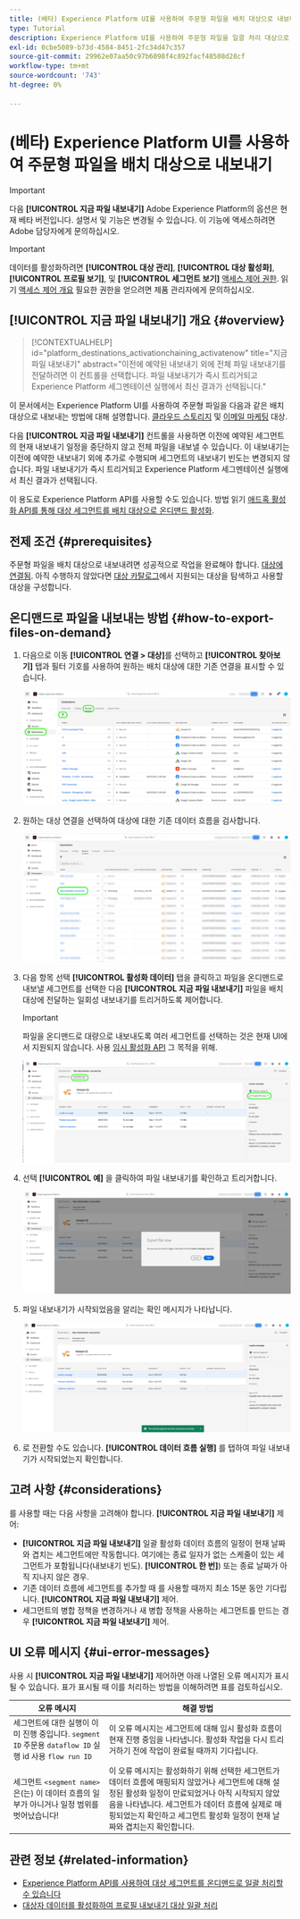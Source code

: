 ```yaml
---
title: (베타) Experience Platform UI를 사용하여 주문형 파일을 배치 대상으로 내보내기
type: Tutorial
description: Experience Platform UI를 사용하여 주문형 파일을 일괄 처리 대상으로 내보내는 방법을 알아봅니다.
exl-id: 0cbe5089-b73d-4584-8451-2fc34d47c357
source-git-commit: 29962e07aa50c97b6098f4c892facf48508d28cf
workflow-type: tm+mt
source-wordcount: '743'
ht-degree: 0%

---
```


# (베타) Experience Platform UI를 사용하여 주문형 파일을 배치 대상으로 내보내기

>[!IMPORTANT]
>
>다음 **[!UICONTROL 지금 파일 내보내기]** Adobe Experience Platform의 옵션은 현재 베타 버전입니다. 설명서 및 기능은 변경될 수 있습니다.
>이 기능에 액세스하려면 Adobe 담당자에게 문의하십시오.

>[!IMPORTANT]
> 
>데이터를 활성화하려면 **[!UICONTROL 대상 관리]**, **[!UICONTROL 대상 활성화]**, **[!UICONTROL 프로필 보기]**, 및 **[!UICONTROL 세그먼트 보기]** [액세스 제어 권한](/help/access-control/home.md#permissions). 읽기 [액세스 제어 개요](/help/access-control/ui/overview.md) 필요한 권한을 얻으려면 제품 관리자에게 문의하십시오.

## **[!UICONTROL 지금 파일 내보내기]** 개요 {#overview}

>[!CONTEXTUALHELP]
>id="platform_destinations_activationchaining_activatenow"
>title="지금 파일 내보내기"
>abstract="이전에 예약된 내보내기 외에 전체 파일 내보내기를 전달하려면 이 컨트롤을 선택합니다. 파일 내보내기가 즉시 트리거되고 Experience Platform 세그멘테이션 실행에서 최신 결과가 선택됩니다."

이 문서에서는 Experience Platform UI를 사용하여 주문형 파일을 다음과 같은 배치 대상으로 내보내는 방법에 대해 설명합니다. [클라우드 스토리지](/help/destinations/catalog/cloud-storage/overview.md) 및 [이메일 마케팅](/help/destinations/catalog/email-marketing/overview.md) 대상.

다음 **[!UICONTROL 지금 파일 내보내기]** 컨트롤을 사용하면 이전에 예약된 세그먼트의 현재 내보내기 일정을 중단하지 않고 전체 파일을 내보낼 수 있습니다. 이 내보내기는 이전에 예약한 내보내기 외에 추가로 수행되며 세그먼트의 내보내기 빈도는 변경되지 않습니다. 파일 내보내기가 즉시 트리거되고 Experience Platform 세그멘테이션 실행에서 최신 결과가 선택됩니다.

이 용도로 Experience Platform API를 사용할 수도 있습니다. 방법 읽기 [애드혹 활성화 API를 통해 대상 세그먼트를 배치 대상으로 온디맨드 활성화](/help/destinations/api/ad-hoc-activation-api.md).

## 전제 조건 {#prerequisites}

주문형 파일을 배치 대상으로 내보내려면 성공적으로 작업을 완료해야 합니다. [대상에 연결됨](./connect-destination.md). 아직 수행하지 않았다면 [대상 카탈로그](../catalog/overview.md)에서 지원되는 대상을 탐색하고 사용할 대상을 구성합니다.

## 온디맨드로 파일을 내보내는 방법 {#how-to-export-files-on-demand}

1. 다음으로 이동 **[!UICONTROL 연결 > 대상]**&#x200B;를 선택하고 **[!UICONTROL 찾아보기]** 탭과 필터 기호를 사용하여 원하는 배치 대상에 대한 기존 연결을 표시할 수 있습니다.

   ![이미지 강조 표시 찾아보기 탭으로 이동하여 기존 데이터 흐름을 필터링하는 방법.](../assets/ui/activate-on-demand/browse-tab.png)

2. 원하는 대상 연결을 선택하여 대상에 대한 기존 데이터 흐름을 검사합니다.

   ![필터링된 데이터 흐름을 강조 표시하는 이미지입니다.](../assets/ui/activate-on-demand/filtered-dataflow.png)

3. 다음 항목 선택 **[!UICONTROL 활성화 데이터]** 탭을 클릭하고 파일을 온디맨드로 내보낼 세그먼트를 선택한 다음 **[!UICONTROL 지금 파일 내보내기]** 파일을 배치 대상에 전달하는 일회성 내보내기를 트리거하도록 제어합니다.

   >[!IMPORTANT]
   >
   >파일을 온디맨드로 대량으로 내보내도록 여러 세그먼트를 선택하는 것은 현재 UI에서 지원되지 않습니다. 사용 [임시 활성화 API](/help/destinations/api/ad-hoc-activation-api.md) 그 목적을 위해.

   ![이미지(Export file now) 단추를 강조 표시합니다.](../assets/ui/activate-on-demand/activate-segment-on-demand.png)

4. 선택 **[!UICONTROL 예]** 을 클릭하여 파일 내보내기를 확인하고 트리거합니다.

   ![지금 파일 내보내기 확인 대화 상자를 보여주는 이미지.](../assets/ui/activate-on-demand/confirm-activation.png)

5. 파일 내보내기가 시작되었음을 알리는 확인 메시지가 나타납니다.

   ![임시 활성화 성공 여부를 보여 주는 이미지입니다.](../assets/ui/activate-on-demand/ad-hoc-success.png)

6. 로 전환할 수도 있습니다. **[!UICONTROL 데이터 흐름 실행]** 를 탭하여 파일 내보내기가 시작되었는지 확인합니다.

## 고려 사항 {#considerations}

를 사용할 때는 다음 사항을 고려해야 합니다. **[!UICONTROL 지금 파일 내보내기]** 제어:

* **[!UICONTROL 지금 파일 내보내기]** 일괄 활성화 데이터 흐름의 일정이 현재 날짜와 겹치는 세그먼트에만 작동합니다. 여기에는 종료 일자가 없는 스케줄이 있는 세그먼트가 포함됩니다(내보내기 빈도). **[!UICONTROL 한 번]**) 또는 종료 날짜가 아직 지나지 않은 경우.
* 기존 데이터 흐름에 세그먼트를 추가할 때 를 사용할 때까지 최소 15분 동안 기다립니다. **[!UICONTROL 지금 파일 내보내기]** 제어.
* 세그먼트의 병합 정책을 변경하거나 새 병합 정책을 사용하는 세그먼트를 만드는 경우 **[!UICONTROL 지금 파일 내보내기]** 제어.

## UI 오류 메시지 {#ui-error-messages}

사용 시 **[!UICONTROL 지금 파일 내보내기]** 제어하면 아래 나열된 오류 메시지가 표시될 수 있습니다. 표가 표시될 때 이를 처리하는 방법을 이해하려면 표를 검토하십시오.

| 오류 메시지 | 해결 방법 |
|---------|----------|
| 세그먼트에 대한 실행이 이미 진행 중입니다. `segment ID` 주문용 `dataflow ID` 실행 id 사용 `flow run ID` | 이 오류 메시지는 세그먼트에 대해 임시 활성화 흐름이 현재 진행 중임을 나타냅니다. 활성화 작업을 다시 트리거하기 전에 작업이 완료될 때까지 기다립니다. |
| 세그먼트 `<segment name>` 은(는) 이 데이터 흐름의 일부가 아니거나 일정 범위를 벗어났습니다! | 이 오류 메시지는 활성화하기 위해 선택한 세그먼트가 데이터 흐름에 매핑되지 않았거나 세그먼트에 대해 설정된 활성화 일정이 만료되었거나 아직 시작되지 않았음을 나타냅니다. 세그먼트가 데이터 흐름에 실제로 매핑되었는지 확인하고 세그먼트 활성화 일정이 현재 날짜와 겹치는지 확인합니다. |

## 관련 정보 {#related-information}

* [Experience Platform API를 사용하여 대상 세그먼트를 온디맨드로 일괄 처리할 수 있습니다](/help/destinations/api/ad-hoc-activation-api.md)
* [대상자 데이터를 활성화하여 프로필 내보내기 대상 일괄 처리](/help/destinations/ui/activate-batch-profile-destinations.md)

